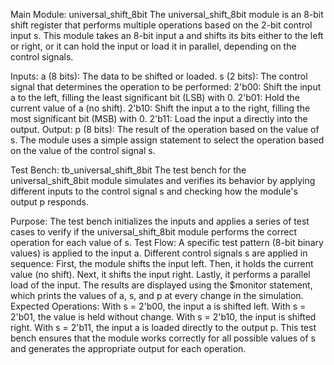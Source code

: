 Main Module: universal_shift_8bit
The universal_shift_8bit module is an 8-bit shift register that performs multiple operations based on the 2-bit control input s. This module takes an 8-bit input a and shifts its bits either to the left or right, or it can hold the input or load it in parallel, depending on the control signals.

Inputs:
a (8 bits): The data to be shifted or loaded.
s (2 bits): The control signal that determines the operation to be performed:
2'b00: Shift the input a to the left, filling the least significant bit (LSB) with 0.
2'b01: Hold the current value of a (no shift).
2'b10: Shift the input a to the right, filling the most significant bit (MSB) with 0.
2'b11: Load the input a directly into the output.
Output:
p (8 bits): The result of the operation based on the value of s.
The module uses a simple assign statement to select the operation based on the value of the control signal s.

Test Bench: tb_universal_shift_8bit
The test bench for the universal_shift_8bit module simulates and verifies its behavior by applying different inputs to the control signal s and checking how the module's output p responds.

Purpose:
The test bench initializes the inputs and applies a series of test cases to verify if the universal_shift_8bit module performs the correct operation for each value of s.
Test Flow:
A specific test pattern (8-bit binary values) is applied to the input a.
Different control signals s are applied in sequence:
First, the module shifts the input left.
Then, it holds the current value (no shift).
Next, it shifts the input right.
Lastly, it performs a parallel load of the input.
The results are displayed using the $monitor statement, which prints the values of a, s, and p at every change in the simulation.
Expected Operations:
With s = 2'b00, the input a is shifted left.
With s = 2'b01, the value is held without change.
With s = 2'b10, the input is shifted right.
With s = 2'b11, the input a is loaded directly to the output p.
This test bench ensures that the module works correctly for all possible values of s and generates the appropriate output for each operation.






